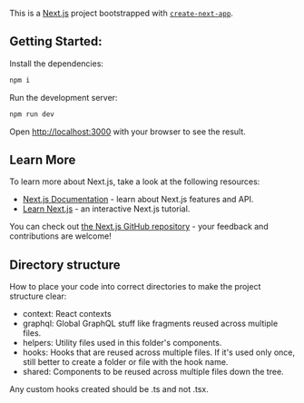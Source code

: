 This is a [Next.js](https://nextjs.org/) project bootstrapped with [`create-next-app`](https://github.com/vercel/next.js/tree/canary/packages/create-next-app).

## Getting Started:

Install the dependencies:

```bash
npm i
```

Run the development server:

```bash
npm run dev
```

Open [http://localhost:3000](http://localhost:3000) with your browser to see the result.

## Learn More

To learn more about Next.js, take a look at the following resources:

- [Next.js Documentation](https://nextjs.org/docs) - learn about Next.js features and API.
- [Learn Next.js](https://nextjs.org/learn) - an interactive Next.js tutorial.

You can check out [the Next.js GitHub repository](https://github.com/vercel/next.js/) - your feedback and contributions are welcome!

## Directory structure

How to place your code into correct directories to make the project structure clear:

- context: React contexts
- graphql: Global GraphQL stuff like fragments reused across multiple files.
- helpers: Utility files used in this folder's components.
- hooks: Hooks that are reused across multiple files. If it's used only once, still better to create a folder or file with the hook name.
- shared: Components to be reused across multiple files down the tree.

Any custom hooks created should be .ts and not .tsx.

